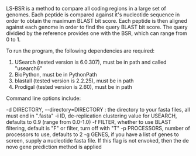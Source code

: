 LS-BSR is a method to compare all coding regions in a large set of genomes.
Each peptide is compared against it's nucleotide sequence in order to obtain
the maximum BLAST bit score.  Each peptide is then aligned against each genome
in order to find the query BLAST bit score.  The query dividied by the reference
provides one with the BSR, which can range from 0 to 1.

To run the program, the following dependencies are required:

1.  USearch (tested version is 6.0.307), must be in path and called "usearch6"
2.  BioPython, must be in PythonPath
3.  blastall (tested version is 2.2.25), must be in path
4.  Prodigal (tested version is 2.60), must be in path

Command line options include:

-d DIRECTORY, --directory=DIRECTORY : the directory to your fasta files, all must end in 
".fasta"
-i ID, de-replication clustering value for USEARCH, defaults to 0.9 (range from 0.0-1.0)
-f FILTER, whether to use BLAST filtering, default is "F" or filter, turn off with "T"
-p PROCESSORS, number of processors to use, defaults to 2
-g GENES, if you have a list of genes to screen, supply a nucleotide fasta file.  If this 
flag is not envoked, then the de novo gene prediction method is applied 
